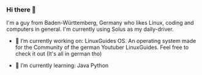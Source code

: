 ### Hi there 👋

I'm a guy from Baden-Württemberg, Germany who likes Linux, coding and computers in general.
I'm currently using Solus as my daily-driver.

- 🔭 I’m currently working on:
LinuxGuides OS. An operating system made for the Community of the german Youtuber LinuxGuides. Feel free to check it out
(It's all in german tho)

- 🌱 I’m currently learning:
Java
Python

<!--
**Malternative3772/Malternative3772** is a ✨ _special_ ✨ repository because its `README.md` (this file) appears on your GitHub profile.

Here are some ideas to get you started:

- 🔭 I’m currently working on ...
- 🌱 I’m currently learning ...
- 👯 I’m looking to collaborate on ...
- 🤔 I’m looking for help with ...
- 💬 Ask me about ...
- 📫 How to reach me: ...
- 😄 Pronouns: ...
- ⚡ Fun fact: ...
-->
